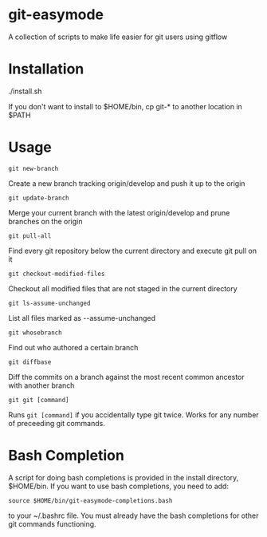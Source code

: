 git-easymode
===============

A collection of scripts to make life easier for git users using gitflow

Installation
===============

./install.sh

If you don't want to install to $HOME/bin, cp git-\* to another location in $PATH

Usage
===============
`git new-branch`

Create a new branch tracking origin/develop and push it up to the origin

`git update-branch`

Merge your current branch with the latest origin/develop and prune branches on the origin

`git pull-all`

Find every git repository below the current directory and execute git pull on it

`git checkout-modified-files`

Checkout all modified files that are not staged in the current directory

`git ls-assume-unchanged`

List all files marked as --assume-unchanged

`git whosebranch`

Find out who authored a certain branch

`git diffbase`

Diff the commits on a branch against the most recent common ancestor with another branch

`git git [command]`

Runs `git [command]` if you accidentally type git twice. Works for any number of preceeding git commands.

Bash Completion
===============

A script for doing bash completions is provided in the install directory, $HOME/bin. If
you want to use bash completions, you need to add:

`source $HOME/bin/git-easymode-completions.bash`

to your ~/.bashrc file. You must already have the bash completions for other git commands
functioning.


